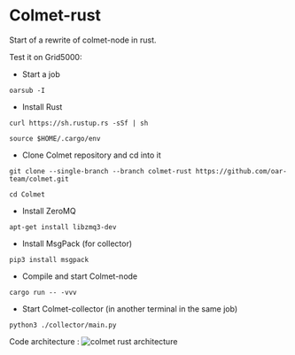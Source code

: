 # Colmet-rust

Start of a rewrite of colmet-node in rust.

Test it on Grid5000:

- Start a job

`oarsub -I`

- Install Rust

`curl https://sh.rustup.rs -sSf | sh`

`source $HOME/.cargo/env`

- Clone Colmet repository and cd into it

`git clone --single-branch --branch colmet-rust https://github.com/oar-team/colmet.git`

`cd Colmet`

- Install ZeroMQ

`apt-get install libzmq3-dev`

- Install MsgPack (for collector)

`pip3 install msgpack`

- Compile and start Colmet-node

`cargo run -- -vvv`

- Start Colmet-collector (in another terminal in the same job)

`python3 ./collector/main.py`


Code architecture :
![colmet rust architecture](https://raw.githubusercontent.com/oar-team/colmet/colmet-rust/colmet%20rust.png)
 
